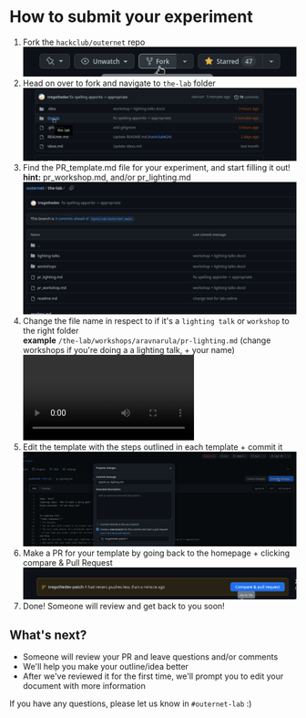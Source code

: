 # How to submit your experiment

1. Fork the ``hackclub/outernet`` repo <br>
![img_1.png](images/img_1.png)
2. Head on over to fork and navigate to ``the-lab`` folder
   ![img_2.png](images/img_2.png)
3. Find the PR_template.md file for your experiment, and start filling it out!
   <br> **hint:** pr_workshop.md, and/or pr_lighting.md
   ![img_3.png](images/img_3.png)
4. Change the file name in respect to if it's a ``lighting talk`` or ``workshop`` to the right folder
<br> **example** ``/the-lab/workshops/aravnarula/pr-lighting.md`` (change workshops if you're doing a a lighting talk, + your name)
  ![video](https://cloud-kekqljri8-hack-club-bot.vercel.app/0screencast_from_2023-06-27_23-55-40.webm)
5. Edit the template with the steps outlined in each template + commit it
![img_6.png](images/img_6.png)
6. Make a PR for your template by going back to the homepage + clicking compare & Pull Request
![img_7.png](images/img_7.png)
7. Done! Someone will review and get back to you soon! 

## What's next?
* Someone will review your PR and leave questions and/or comments
* We'll help you make your outline/idea better 
* After we've reviewed it for the first time, we'll prompt you to edit your document with more information

If you have any questions, please let us know in ``#outernet-lab`` :)
